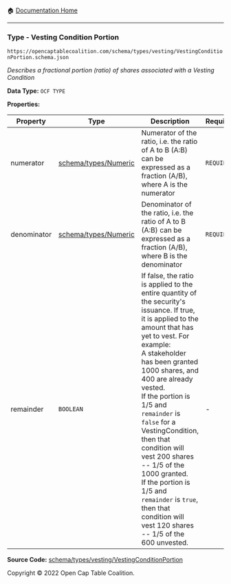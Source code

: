 :house: [Documentation Home](/docs/README.md)

---

### Type - Vesting Condition Portion

`https://opencaptablecoalition.com/schema/types/vesting/VestingConditionPortion.schema.json`

_Describes a fractional portion (ratio) of shares associated with a Vesting Condition_

**Data Type:** `OCF TYPE`

**Properties:**

| Property    | Type                                                  | Description                                                                                                                                                                                                                                                                                                                                                                                                                                                                                                        | Required   |
| ----------- | ----------------------------------------------------- | ------------------------------------------------------------------------------------------------------------------------------------------------------------------------------------------------------------------------------------------------------------------------------------------------------------------------------------------------------------------------------------------------------------------------------------------------------------------------------------------------------------------ | ---------- |
| numerator   | [schema/types/Numeric](/docs/schema/types/Numeric.md) | Numerator of the ratio, i.e. the ratio of A to B (A:B) can be expressed as a fraction (A/B), where A is the numerator                                                                                                                                                                                                                                                                                                                                                                                              | `REQUIRED` |
| denominator | [schema/types/Numeric](/docs/schema/types/Numeric.md) | Denominator of the ratio, i.e. the ratio of A to B (A:B) can be expressed as a fraction (A/B), where B is the denominator                                                                                                                                                                                                                                                                                                                                                                                          | `REQUIRED` |
| remainder   | `BOOLEAN`                                             | If false, the ratio is applied to the entire quantity of the security's issuance. If true, it is applied to the amount that has yet to vest. For example:</br> A stakeholder has been granted 1000 shares, and 400 are already vested.</br>If the portion is 1/5 and `remainder` is `false` for a VestingCondition, then that condition will vest 200 shares -- 1/5 of the 1000 granted.</br>If the portion is 1/5 and `remainder` is `true`, then that condition will vest 120 shares -- 1/5 of the 600 unvested. | -          |

**Source Code:** [schema/types/vesting/VestingConditionPortion](/schema/types/vesting/VestingConditionPortion.schema.json)

Copyright © 2022 Open Cap Table Coalition.
